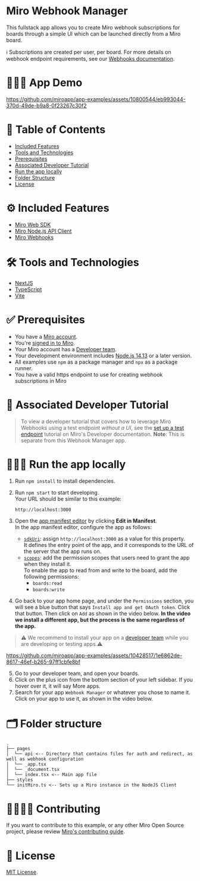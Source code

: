 # Miro Webhook Manager
This fullstack app allows you to create Miro webhook subscriptions for boards through a simple UI which can be launched directly from a Miro board.

ℹ️ Subscriptions are created per user, per board. For more details on webhook endpoint requirements, see our [Webhooks documentation](https://developers.miro.com/reference/webhooks-overview).

# 👨🏻‍💻 App Demo
https://github.com/miroapp/app-examples/assets/10800544/eb993044-370d-49de-b9a8-0f23267c30f2


# 📒 Table of Contents
* [Included Features](#features)
* [Tools and Technologies](#tools)
* [Prerequisites](#prerequisites)
* [Associated Developer Tutorial](#tutorial)
* [Run the app locally](#run)
* [Folder Structure](#folder)
* [License](#license)

# ⚙️ Included Features <a name="features"></a>

- [Miro Web SDK](https://developers.miro.com/docs/web-sdk-reference)
- [Miro Node.js API Client](https://developers.miro.com/docs/miro-nodejs-api-client)
- [Miro Webhooks](https://developers.miro.com/reference/webhooks-overview)


# 🛠️ Tools and Technologies <a name="tools"></a>

- [NextJS](https://nextjs.org/)
- [TypeScript](https://www.typescriptlang.org/)
- [Vite](https://vitejs.dev/)

# ✅ Prerequisites <a name="prerequisites"></a>

- You have a [Miro account](https://miro.com/signup/).
- You're [signed in to Miro](https://miro.com/login/).
- Your Miro account has a [Developer team](https://developers.miro.com/docs/create-a-developer-team).
- Your development environment includes [Node.js 14.13](https://nodejs.org/en/download) or a later version.
- All examples use `npm` as a package manager and `npx` as a package runner.
- You have a valid https endpoint to use for creating webhook subscriptions in Miro

# 📖 Associated Developer Tutorial <a name="tutorial"></a>

> To view a developer tutorial
> that covers how to leverage Miro Webhooks using a test endpoint _without a UI_, see the [set up a test endpoint](https://developers.miro.com/docs/add-custom-actions-to-your-app) tutorial on Miro's Developer documentation. **Note**: This is separate from this Webhook Manager app.

# 🏃🏽‍♂️ Run the app locally <a name="run"></a>

1. Run `npm install` to install dependencies.
2. Run `npm start` to start developing. \
   Your URL should be similar to this example:
   ```
   http://localhost:3000
   ```
3. Open the [app manifest editor](https://developers.miro.com/docs/manually-create-an-app#step-2-configure-your-app-in-miro) by clicking **Edit in Manifest**. \
   In the app manifest editor, configure the app as follows:

   - [`sdkUri`](https://developers.miro.com/docs/app-manifest#sdkuri): assign `http://localhost:3000` as a value for this property. \
     It defines the entry point of the app, and it corresponds to the URL of the server that the app runs on.
   - [`scopes`](https://developers.miro.com/docs/app-manifest#scopes): add the permission scopes that users need to grant the app when they install it. \
     To enable the app to read from and write to the board, add the following permissions:
     - `boards:read`
     - `boards:write`

4. Go back to your app home page, and under the `Permissions` section, you will see a blue button that says `Install app and get OAuth token`. Click that button. Then click on `Add` as shown in the video below. <b>In the video we install a different app, but the process is the same regardless of the app.</b>

> ⚠️ We recommend to install your app on a [developer team](https://developers.miro.com/docs/create-a-developer-team) while you are developing or testing apps.⚠️

https://github.com/miroapp/app-examples/assets/10428517/1e6862de-8617-46ef-b265-97ff1cbfe8bf

5. Go to your developer team, and open your boards.
6. Click on the plus icon from the bottom section of your left sidebar. If you hover over it, it will say More apps.
7. Search for your app `Webhook Manager` or whatever you chose to name it. Click on your app to use it, as shown in the video below.

# 🗂️ Folder structure <a name="folder"></a>

```
.
├── pages
│  └── api <-- Directory that contains files for auth and redirect, as well as webhook configuration
│  └── _app.tsx
│  └── _document.tsx
│  └── index.tsx <-- Main app file
├── styles
└── initMiro.ts <-- Sets up a Miro instance in the NodeJS Client
```

# 🫱🏻‍🫲🏽 Contributing <a name="contributing"></a>

If you want to contribute to this example, or any other Miro Open Source project, please review [Miro's contributing guide](https://github.com/miroapp/app-examples/blob/main/CONTRIBUTING.md).

# 🪪 License <a name="license"></a>

[MIT License](https://github.com/miroapp/app-examples/blob/main/LICENSE).